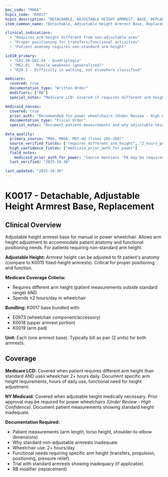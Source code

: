 ```yaml
---
boc_code: "M06A"
hcpcs_code: "K0017"
hcpcs_description: "DETACHABLE, ADJUSTABLE HEIGHT ARMREST, BASE, REPLACEMENT ONLY, EACH"
item_common_name: "Detachable, Adjustable Height Armrest Base, Replacement"

clinical_indications:
  - "Requires arm height different from non-adjustable arms"
  - "Proper positioning for transfers/functional activities"
  - "Patient anatomy requires non-standard arm height"

icd10_primary:
  - "G82.50-G82.54 - Quadriplegia"
  - "M62.81 - Muscle weakness (generalized)"
  - "R26.2 - Difficulty in walking, not elsewhere classified"

medicare:
  covered: true
  documentation_type: "Written Order"
  modifiers: ["RB"]
  special_notes: "Medicare LCD: Covered if requires different arm height AND spends ≥2 hrs/day in wheelchair. Document specific arm height requirements, hours of daily use, functional need. Bundled with E0973. K0018/K0019 bundled with K0017."

medicaid_nassau:
  covered: true
  prior_auth: "Recommended for power wheelchairs (Under Review - High Confidence)"
  documentation_type: "Fiscal Order"
  special_notes: "Document patient measurements and why adjustable height needed vs. standard. Prior approval may be required for power wheelchairs."

data_quality:
  primary_source: "M06, M06A, M07.md (lines 265-268)"
  source_verified_fields: ["requires_different_arm_height", "2_hours_per_day_wheelchair_use", "document_specific_arm_height_requirements", "bundled_with_e0973_k0018_k0019"]
  high_confidence_fields: ["medicaid_prior_auth_for_power"]
  field_notes:
    medicaid_prior_auth_for_power: "Source mentions 'PA may be required for PWC' suggesting prior auth specifically for power wheelchairs"
  last_verified: "2025-10-30"

last_updated: "2025-10-30"
---
```


# K0017 - Detachable, Adjustable Height Armrest Base, Replacement

## Clinical Overview

Adjustable height armrest base for manual or power wheelchair. Allows arm height adjustment to accommodate patient anatomy and functional positioning needs. For patients requiring non-standard arm height.

**Adjustable Height:** Armrest height can be adjusted to fit patient's anatomy (compare to K0015 fixed-height armrests). Critical for proper positioning and function.

**Medicare Coverage Criteria:**
- Requires different arm height (patient measurements outside standard range) AND
- Spends ≥2 hours/day in wheelchair

**Bundling:** K0017 base bundled with:
- E0973 (wheelchair component/accessory)
- K0018 (upper armrest portion)
- K0019 (arm pad)

**Unit:** Each (one armrest base). Typically bill as pair (2 units) for both armrests.

## Coverage

**Medicare LCD:** Covered when patient requires different arm height than standard AND uses wheelchair 2+ hours daily. Document specific arm height requirements, hours of daily use, functional need for height adjustment.

**NY Medicaid:** Covered when adjustable height medically necessary. Prior approval may be required for power wheelchairs *(Under Review - High Confidence)*. Document patient measurements showing standard height inadequate.

**Documentation Required:**
- Patient measurements (arm length, torso height, shoulder-to-elbow dimensions)
- Why standard non-adjustable armrests inadequate
- Wheelchair use: 2+ hours/day
- Functional needs requiring specific arm height (transfers, propulsion, positioning, pressure relief)
- Trial with standard armrests showing inadequacy (if applicable)
- RB modifier (replacement)
